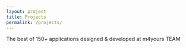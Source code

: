 ```yaml
---
layout: project
title: Projects
permalink: /projects/
---
```


The best of 150+ applications designed & developed at m4yours TEAM
